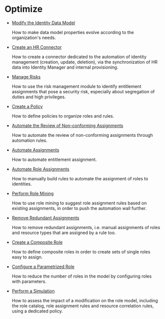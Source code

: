 # Optimize

- [ Modify the Identity Data Model ](/docs/identitymanager/saas/identitymanager/user-guide/optimize/identity-datamodel-modification/index.md)

  How to make data model properties evolve according to the organization's needs.

- [ Create an HR Connector ](/docs/identitymanager/saas/identitymanager/user-guide/optimize/hr-connector-creation/index.md)

  How to create a connector dedicated to the automation of identity management (creation, update,
  deletion), via the synchronization of HR data into Identity Manager and internal provisioning.

- [ Manage Risks ](/docs/identitymanager/saas/identitymanager/user-guide/optimize/risk-management/index.md)

  How to use the risk management module to identify entitlement assignments that pose a security
  risk, especially about segregation of duties and high privileges.

- [Create a Policy](/docs/identitymanager/saas/identitymanager/user-guide/optimize/policy-creation/index.md)

  How to define policies to organize roles and rules.

- [Automate the Review of Non-conforming Assignments](/docs/identitymanager/saas/identitymanager/user-guide/optimize/non-conforming-assignment-review-automation/index.md)

  How to automate the review of non-conforming assignments through automation rules.

- [ Automate Assignments ](/docs/identitymanager/saas/identitymanager/user-guide/optimize/assignment-automation/index.md)

  How to automate entitlement assignment.

- [ Automate Role Assignments ](/docs/identitymanager/saas/identitymanager/user-guide/optimize/assignment-automation/automate-role-assignment/index.md)

  How to manually build rules to automate the assignment of roles to identities.

- [ Perform Role Mining ](/docs/identitymanager/saas/identitymanager/user-guide/optimize/assignment-automation/role-mining/index.md)

  How to use role mining to suggest role assignment rules based on existing assignments, in order
  to push the automation wall further.

- [Remove Redundant Assignments](/docs/identitymanager/saas/identitymanager/user-guide/optimize/assignment-automation/remove-redundant-assignments/index.md)

  How to remove redundant assignments, i.e. manual assignments of roles and resource types that
  are assigned by a rule too.

- [Create a Composite Role](/docs/identitymanager/saas/identitymanager/user-guide/optimize/composite-role-creation/index.md)

  How to define composite roles in order to create sets of single roles easy to assign.

- [Configure a Parametrized Role](/docs/identitymanager/saas/identitymanager/user-guide/optimize/parameterized-role/index.md)

  How to reduce the number of roles in the model by configuring roles with parameters.

- [ Perform a Simulation ](/docs/identitymanager/saas/identitymanager/user-guide/optimize/simulation/index.md)

  How to assess the impact of a modification on the role model, including the role catalog, role
  assignment rules and resource correlation rules, using a dedicated policy.
